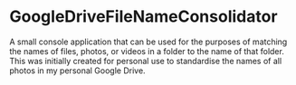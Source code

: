 # GoogleDriveFileNameConsolidator
A small console application that can be used for the purposes of matching the names of files, photos, or videos in a folder to the name of that folder. This was initially created for personal use to standardise the names of all photos in my personal Google Drive.
